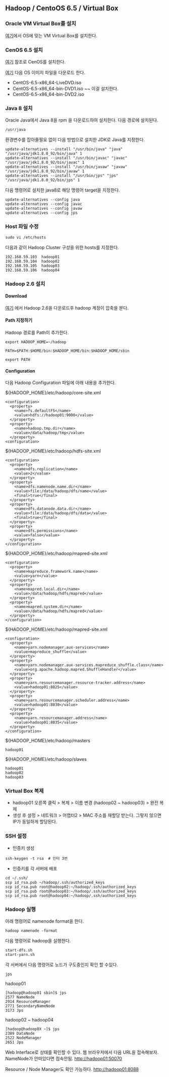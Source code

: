 ## Hadoop / CentoOS 6.5 / Virtual Box

### Oracle VM Virtual Box를 설치

[여기](https://www.virtualbox.org/wiki/Downloads)에서  OS에 맞는 VM Virtual Box를 설치한다.

### CenOS 6.5 설치

[여기](http://cherish1058.blog.me/220197665766) 참조로 CenOS를 설치한다.

[여기](http://vault.centos.org/6.5/isos/x86_64/) 다음 OS 이미지 파일을 다운로드 한다. 

* CentOS-6.5-x86_64-LiveDVD.iso
* CentOS-6.5-x86_64-bin-DVD1.iso ~~ 이걸 설치한다.
* CentOS-6.5-x86_64-bin-DVD2.iso	

### Java 8 설치

Oracle Java에서 Java 8을 rpm 을 다운로드하여 설치한다.
다음 경로에 설치된다.

```
/usr/java
```

환경변수를 잡아줄필요 없이 다음 방법으로 설치한 JDK로 Java를 지정한다.

```
update-alternatives --install "/usr/bin/java" "java" "/usr/java/jdk1.8.0_92/bin/java" 1
update-alternatives --install "/usr/bin/javac" "javac" "/usr/java/jdk1.8.0_92/bin/javac" 1
update-alternatives --install "/usr/bin/javaw" "javaw" "/usr/java/jdk1.8.0_92/bin/javaw" 1
update-alternatives --install "/usr/bin/jps" "jps" "/usr/java/jdk1.8.0_92/bin/jps" 1

```

다음 명령어로 설치한 java8로 해당 명령어 target을 지정한다.

```
update-alternatives --config java
update-alternatives --config javac
update-alternatives --config javaw
update-alternatives --config jps

```

### Host 파일 수정

```
sudo vi /etc/hosts
```

다음과 같이 Hadoop Cluster 구성을 위한 hosts를 지정한다.

```
192.168.59.103  hadoop01
192.168.59.104  hadoop02
192.168.59.105  hadoop03
192.168.59.106  hadoop04

```


### Hadoop 2.6 설치

#### Download
[여기](http://hadoop.apache.org/releases.html) 에서 Hadoop 2.6을 다운로드후 hadoop 계정이 압축을 분다.

#### Path 지정하기

Hadoop 경로를 Path이 추가한다.

```
export HADOOP_HOME=~/hadoop

PATH=$PATH:$HOME/bin:$HADOOP_HOME/bin:$HADOOP_HOME/sbin

export PATH
```

#### Configuration

다음 Hadoop Configuration 파일에 아래 내용을 추가한다.

${HADOOP_HOME}/etc/hadoop/core-site.xml

```
<configuration>
  <property>
    <name>fs.defaultFS</name>
    <value>hdfs://hadoop01:9000</value>
  </property>
  <property>
    <name>hadoop.tmp.dir</name>
    <value>/data/hadoop/tmp</value>
  </property>
<configuration>
```

${HADOOP_HOME}/etc/hadoop/hdfs-site.xml

```
<configuration>
  <property>
    <name>dfs.replication</name>
    <value>2</value>
  </property>
  <property>
    <name>dfs.namenode.name.dir</name>
    <value>file:/data/hadoop/dfs/name</value>
    <final>true</final>
  </property>
  <property>
    <name>dfs.datanode.data.dir</name>
    <value>file:/data/hadoop/dfs/data</value>
    <final>true</final>
  </property>
  <property>
    <name>dfs.permissions</name>
    <value>false</value>
  </property>
</configuration>

```

${HADOOP_HOME}/etc/hadoop/mapred-site.xml

```
<configuration>
  <property>
    <name>mapreduce.framework.name</name>
    <value>yarn</value>
  </property>
  <property>
    <name>mapred.local.dir</name>
    <value>/data/hadoop/hdfs/mapred</value>
  </property>
  <property>
    <name>mapred.system.dir</name>
    <value>/data/hadoop/hdfs/mapred</value>
  </property>
</configuration>
```

${HADOOP_HOME}/etc/hadoop/mapred-site.xml

```
<configuration>
  <property>
    <name>yarn.nodemanager.aux-services</name>
    <value>mapreduce_shuffle</value>
  </property>
  <property>
    <name>yarn.nodemanager.aux-services.mapreduce_shuffle.class</name>
    <value>org.apache.hadoop.mapred.ShuffleHandler</value>
  </property>
  <property>
    <name>yarn.resourcemanager.resource-tracker.address</name>
    <value>hadoop01:8025</value>
  </property>
  <property>
    <name>yarn.resourcemanager.scheduler.address</name>
    <value>hadoop01:8030</value>
  </property>
  <property>
    <name>yarn.resourcemanager.address</name>
    <value>hadoop01:8035</value>
  </property>
</configuration>

```

${HADOOP_HOME}/etc/hadoop/masters

```
hadoop01
```

${HADOOP_HOME}/etc/hadoop/slaves

```
hadoop01
hadoop02
hadoop03
```


### Virtual Box 복제

* hadoop01 오른쪽 클릭  > 복제 > 이름 변경 (hadoop02 ~ hadoop03) > 완전 복제
* 생성 후 설정 > 네트워크 > 어랩터2 > MAC 주소를 재할당 받는다. 그렇지 않으면 IP가 동일하게 할당된다.


### SSH 설정
* 인증키 생성

```
ssh-keygen -t rsa  # 인터 3번
```

* 인증키를 각 서버에 배포

```
cd ~/.ssh/
scp id_rsa.pub ~/hadoop/.ssh/authorized_keys
scp id_rsa.pub root@hadoop02:~/hadoop/.ssh/authorized_keys
scp id_rsa.pub root@hadoop03:~/hadoop/.ssh/authorized_keys
scp id_rsa.pub root@hadoop04:~/hadoop/.ssh/authorized_keys
```

### Hadoop 실행

아래 명령어로 namenode format을 한다.

```
hadoop namenode -format
```

다음 명령어로 hadoop을 실행한다.
```
start-dfs.sh
start-yarn.sh
```

각 서버에서 다음 명령어로 노드가 구도중인지 확인 할 수있다.

```
jps
```

hadoop01

```
[hadoop@hadoop01 sbin]$ jps
2577 NameNode
2914 ResourceManager
2771 SecondaryNameNode
3173 Jps
```

hadoop02 ~ hadoop04

```
[hadoop@hadoop0X ~]$ jps
2389 DataNode
2522 NodeManager
2651 Jps
```

Web Interface로 상태를 확인할 수 있다. 웹 브라우저에서 다음 URL을 접속해보자. NameNode가 안떠있다면 접속안됨.
[http://hadoop01:50070](http://hadoop01:50070)

Resource / Node Manager도 확인 가능하다.
[http://hadoop01:8088](http://hadoop01:50070)



